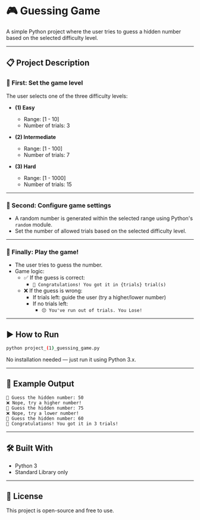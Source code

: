 # 🎮 Guessing Game

A simple Python project where the user tries to guess a hidden number based on the selected difficulty level.

---

## 📋 Project Description

### 🔹 First: Set the game level

The user selects one of the three difficulty levels:

- **(1) Easy**
  - Range: [1 - 10]
  - Number of trials: 3

- **(2) Intermediate**
  - Range: [1 - 100]
  - Number of trials: 7

- **(3) Hard**
  - Range: [1 - 1000]
  - Number of trials: 15

---

### 🔹 Second: Configure game settings

- A random number is generated within the selected range using Python's `random` module.
- Set the number of allowed trials based on the selected difficulty level.

---

### 🔹 Finally: Play the game!

- The user tries to guess the number.
- Game logic:
  - ✅ If the guess is correct:
    - `🎉 Congratulations! You got it in {trials} trial(s)`
  - ❌ If the guess is wrong:
    - If trials left: guide the user (try a higher/lower number)
    - If no trials left:
      - `😔 You've run out of trials. You Lose!`

---

## ▶️ How to Run

```bash
python project_(1)_guessing_game.py
```

No installation needed — just run it using Python 3.x.

---

## 🧪 Example Output

```
🎯 Guess the hidden number: 50
❌ Nope, try a higher number!
🎯 Guess the hidden number: 75
❌ Nope, try a lower number!
🎯 Guess the hidden number: 60
🎉 Congratulations! You got it in 3 trials!
```

---

## 🛠️ Built With

- Python 3
- Standard Library only

---

## 📄 License

This project is open-source and free to use.